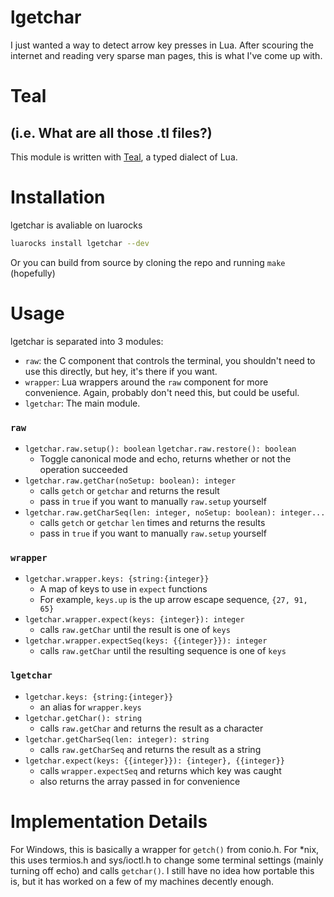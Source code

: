 # lgetchar
I just wanted a way to detect arrow key presses in Lua.
After scouring the internet and reading very sparse man pages, this is what I've come up with.

# Teal
## (i.e. What are all those .tl files?)
This module is written with [Teal](https://github.com/teal-language/tl), a typed dialect of Lua.

# Installation
lgetchar is avaliable on luarocks
```sh
luarocks install lgetchar --dev
```

Or you can build from source by cloning the repo and running `make` (hopefully)

# Usage
lgetchar is separated into 3 modules:
 - `raw`: the C component that controls the terminal, you shouldn't need to use this directly, but hey, it's there if you want.
 - `wrapper`: Lua wrappers around the `raw` component for more convenience. Again, probably don't need this, but could be useful.
 - `lgetchar`: The main module.

### `raw`
 - `lgetchar.raw.setup(): boolean` `lgetchar.raw.restore(): boolean`
 	- Toggle canonical mode and echo, returns whether or not the operation succeeded
 - `lgetchar.raw.getChar(noSetup: boolean): integer`
 	- calls `getch` or `getchar` and returns the result
	- pass in `true` if you want to manually `raw.setup` yourself
 - `lgetchar.raw.getCharSeq(len: integer, noSetup: boolean): integer...`
 	- calls `getch` or `getchar` `len` times and returns the results
	- pass in `true` if you want to manually `raw.setup` yourself
### `wrapper`
 - `lgetchar.wrapper.keys: {string:{integer}}`
 	- A map of keys to use in `expect` functions
	- For example, `keys.up` is the up arrow escape sequence, `{27, 91, 65}`
 - `lgetchar.wrapper.expect(keys: {integer}): integer`
 	- calls `raw.getChar` until the result is one of `keys`
 - `lgetchar.wrapper.expectSeq(keys: {{integer}}): integer`
 	- calls `raw.getChar` until the resulting sequence is one of `keys`
### `lgetchar`
 - `lgetchar.keys: {string:{integer}}`
 	- an alias for `wrapper.keys`
 - `lgetchar.getChar(): string`
 	- calls `raw.getChar` and returns the result as a character
 - `lgetchar.getCharSeq(len: integer): string`
 	- calls `raw.getCharSeq` and returns the result as a string
 - `lgetchar.expect(keys: {{integer}}): {integer}, {{integer}}`
 	- calls `wrapper.expectSeq` and returns which key was caught
	- also returns the array passed in for convenience

# Implementation Details
For Windows, this is basically a wrapper for `getch()` from conio.h.
For \*nix, this uses termios.h and sys/ioctl.h to change some terminal settings (mainly turning off echo) and calls `getchar()`.
I still have no idea how portable this is, but it has worked on a few of my machines decently enough.

